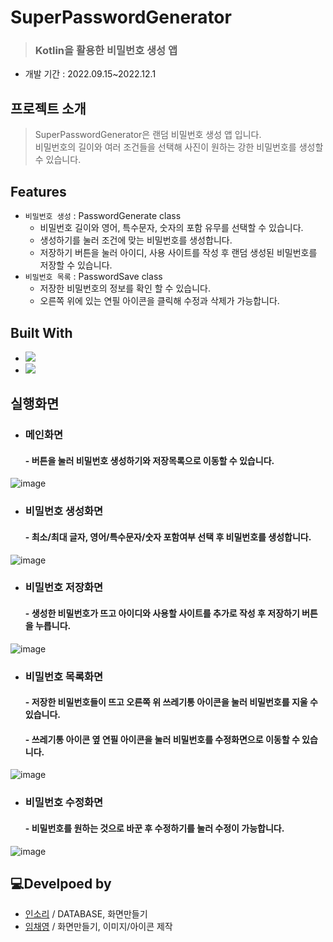 # SuperPasswordGenerator
> ### Kotlin을 활용한 비밀번호 생성 앱
> 
* 개발 기간 : 2022.09.15~2022.12.1

## 프로젝트 소개
> SuperPasswordGenerator은 랜덤 비밀번호 생성 앱 입니다. </br>
> 비밀번호의 길이와 여러 조건들을 선택해 사진이 원하는 강한 비밀번호를 생성할 수 있습니다.</br>

## Features
* `비밀번호 생성` : PasswordGenerate class
  * 비밀번호 길이와 영어, 특수문자, 숫자의 포함 유무를 선택할 수 있습니다.
  * 생성하기를 눌러 조건에 맞는 비밀번호를 생성합니다.
  * 저장하기 버튼을 눌러 아이디, 사용 사이트를 작성 후 랜덤 생성된 비밀번호를 저장할 수 있습니다.
* `비밀번호 목록` : PasswordSave class
  * 저장한 비밀번호의 정보를 확인 할 수 있습니다. 
  * 오른쪽 위에 있는 연필 아이콘을 클릭해 수정과 삭제가 가능합니다.

## Built With
* <img src="https://img.shields.io/badge/Kotlin-7F52FF?style=flat-square&logo=Kotlin&logoColor=white"/>
* <img src="https://img.shields.io/badge/Android Studio-3DDC84?style=flat-square&logo=Android Studio&logoColor=white"/>

## 실행화면
- ### 메인화면<br/>
   #### - 버튼을 눌러 비밀번호 생성하기와 저장목록으로 이동할 수 있습니다.
![image](https://user-images.githubusercontent.com/83990991/205028669-95d31e7c-c191-4051-9123-53df19e3965f.png)
- ### 비밀번호 생성화면<br/>
   #### - 최소/최대 글자, 영어/특수문자/숫자 포함여부 선택 후 비밀번호를 생성합니다.
![image](https://user-images.githubusercontent.com/83990991/205026615-34bdc241-653b-4502-8099-cb423d43992e.png)
- ### 비밀번호 저장화면<br/>
   #### - 생성한 비밀번호가 뜨고 아이디와 사용할 사이트를 추가로 작성 후 저장하기 버튼을 누릅니다.
![image](https://user-images.githubusercontent.com/83990991/205029018-e6da0bd6-9fab-4e56-a601-c566eddd22b1.png) <br/>
- ### 비밀번호 목록화면<br/>
   #### - 저장한 비밀번호들이 뜨고 오른쪽 위 쓰레기통 아이콘을 눌러 비밀번호를 지울 수 있습니다.
   #### - 쓰레기통 아이콘 옆 연필 아이콘을 눌러 비밀번호를 수정화면으로 이동할 수 있습니다.
![image](https://user-images.githubusercontent.com/83990991/205029081-e1666b6c-6d78-417b-a190-ff6380390cfd.png) <br/>
- ### 비밀번호 수정화면<br/>
   #### - 비밀번호를 원하는 것으로 바꾼 후 수정하기를 눌러 수정이 가능합니다.
![image](https://user-images.githubusercontent.com/83990991/205029172-4055e684-1874-46e8-9fd8-ae0ed229d0f8.png) <br/>


## 💻Develpoed by
- [인소리](https://github.com/Insori) / DATABASE, 화면만들기
- [임채영](https://github.com/chaeyoung1027) / 화면만들기, 이미지/아이콘 제작
